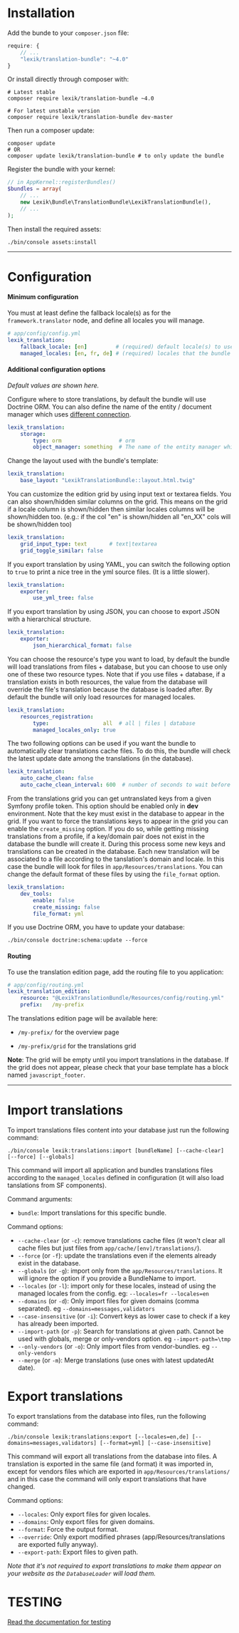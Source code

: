 Installation
============

Add the bunde to your `composer.json` file:

```javascript
require: {
    // ...
    "lexik/translation-bundle": "~4.0"
}
```

Or install directly through composer with:

```shell
# Latest stable
composer require lexik/translation-bundle ~4.0

# For latest unstable version
composer require lexik/translation-bundle dev-master
```

Then run a composer update:

```shell
composer update
# OR
composer update lexik/translation-bundle # to only update the bundle
```

Register the bundle with your kernel:

```php
// in AppKernel::registerBundles()
$bundles = array(
    // ...
    new Lexik\Bundle\TranslationBundle\LexikTranslationBundle(),
    // ...
);
```

Then install the required assets:

    ./bin/console assets:install

___________________

Configuration
=============

#### Minimum configuration

You must at least define the fallback locale(s) as for the `framework.translator` node, and define all locales you will manage.

```yml
# app/config/config.yml
lexik_translation:
    fallback_locale: [en]         # (required) default locale(s) to use
    managed_locales: [en, fr, de] # (required) locales that the bundle has to manage
```

#### Additional configuration options

*Default values are shown here.*

Configure where to store translations, by default the bundle will use Doctrine ORM.
You can also define the name of the entity / document manager which uses [different connection](http://symfony.com/doc/current/cookbook/doctrine/multiple_entity_managers.html).

```yml
lexik_translation:
    storage:
        type: orm                  # orm
        object_manager: something  # The name of the entity manager which uses different connection (see: http://symfony.com/doc/current/cookbook/doctrine/multiple_entity_managers.html)
```

Change the layout used with the bundle's template:

```yml
lexik_translation:
    base_layout: "LexikTranslationBundle::layout.html.twig"
```

You can customize the edition grid by using input text or textarea fields.
You can also shown/hidden similar columns on the grid. This means on the grid if a locale column is shown/hidden then similar locales columns will be shown/hidden too.
(e.g.: if the col "en" is shown/hidden all "en_XX" cols will be shown/hidden too)

```yml
lexik_translation:
    grid_input_type: text       # text|textarea
    grid_toggle_similar: false
```

If you export translation by using YAML, you can switch the following option to `true` to print a nice tree in the yml source files.
(It is a little slower).

```yml
lexik_translation:
    exporter:
        use_yml_tree: false
```

If you export translation by using JSON, you can choose to export JSON with a hierarchical structure.

```yml
lexik_translation:
    exporter:
        json_hierarchical_format: false
```

You can choose the resource's type you want to load, by default the bundle will load translations from files + database, but you can choose to use only one of these two resource types.
Note that if you use files + database, if a translation exists in both resources, the value from the database will override the file's translation because the database is loaded after.
By default the bundle will only load resources for managed locales.

```yml
lexik_translation:
    resources_registration:
        type:                 all  # all | files | database
        managed_locales_only: true
```

The two following options can be used if you want the bundle to automatically clear translations cache files. 
To do this, the bundle will check the latest update date among the translations (in the database).

```yml
lexik_translation:
    auto_cache_clean: false
    auto_cache_clean_interval: 600  # number of seconds to wait before trying to check if translations have changed in the database.
```

From the translations grid you can get untranslated keys from a given Symfony profile token. This option should be enabled only in **dev** environment.
Note that the key must exist in the database to appear in the grid.
If you want to force the translations keys to appear in the grid you can enable the `create_missing` option.
If you do so, while getting missing translations from a profile, if a key/domain pair does not exist in the database the bundle will create it.
During this process some new keys and translations can be created in the database. Each new translation will be associated to a file according to the tanslation's domain and locale.
In this case the bundle will look for files in `app/Resources/translations`. You can change the default format of these files by using the `file_format` option.

```yml
lexik_translation:
    dev_tools:
        enable: false
        create_missing: false
        file_format: yml
```

If you use Doctrine ORM, you have to update your database:

    ./bin/console doctrine:schema:update --force

#### Routing

To use the translation edition page, add the routing file to you application:

```yml
# app/config/routing.yml
lexik_translation_edition:
    resource: "@LexikTranslationBundle/Resources/config/routing.yml"
    prefix:   /my-prefix
```

The translations edition page will be available here:

* `/my-prefix/` for the overview page

* `/my-prefix/grid` for the translations grid

**Note**: The grid will be empty until you import translations in the database.
If the grid does not appear, please check that your base template has a block named `javascript_footer`.

___________________

Import translations
===================

To import translations files content into your database just run the following command:

    ./bin/console lexik:translations:import [bundleName] [--cache-clear] [--force] [--globals]

This command will import all application and bundles translations files according to the `managed_locales` defined in configuration (it will also load tanslations from SF components).

Command arguments:
* `bundle`: Import translations for this specific bundle.

Command options:
* `--cache-clear` (or `-c`): remove translations cache files (it won't clear all cache files but just files from `app/cache/[env]/translations/`).
* `--force` (or `-f`): update the translations even if the elements already exist in the database.
* `--globals` (or `-g`): import only from the `app/Resources/translations`. It will ignore the option if you provide a BundleName to import.
* `--locales` (or `-l`): import only for these locales, instead of using the managed locales from the config. eg: `--locales=fr --locales=en`
* `--domains` (or `-d`): Only import files for given domains (comma separated). eg `--domains=messages,validators`
* `--case-insensitive` (or `-i`): Convert keys as lower case to check if a key has already been imported.
* `--import-path` (or `-p`): Search for translations at given path. Cannot be used with globals, merge or only-vendors option. eg `--import-path=\tmp`
* `--only-vendors` (or `-o`): Only import files from vendor-bundles. eg `--only-vendors`
* `--merge` (or `-m`): Merge translations (use ones with latest updatedAt date).
        
Export translations
===================

To export translations from the database into files, run the following command:

    ./bin/console lexik:translations:export [--locales=en,de] [--domains=messages,validators] [--format=yml] [--case-insensitive]

This command will export all translations from the database into files. A translation is exported in the same file (and format) it was imported in,
except for vendors files which are exported in `app/Resources/translations/` and in this case the command will only export translations that have changed.

Command options:
* `--locales`: Only export files for given locales.
* `--domains`: Only export files for given domains.
* `--format`: Force the output format.
* `--override`: Only export modified phrases (app/Resources/translations are exported fully anyway).
* `--export-path`: Export files to given path.

*Note that it's not required to export translations to make them appear on your website as the `DatabaseLoader` will load them.*

TESTING
=======

[Read the documentation for testing ](./testing.md)

